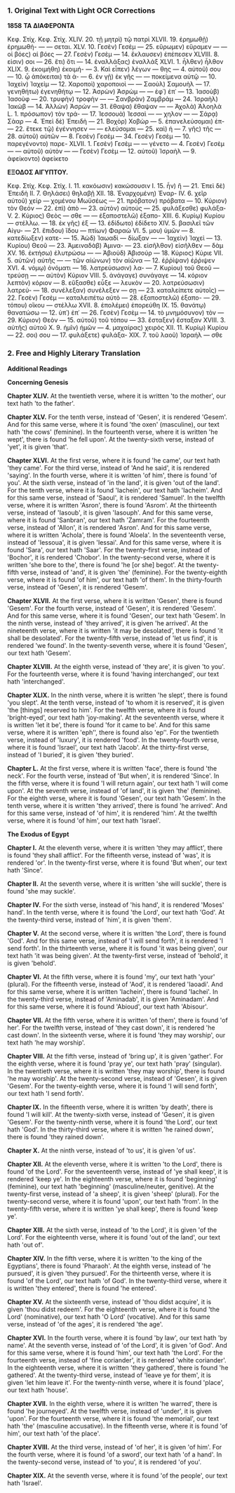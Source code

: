 ### 1. Original Text with Light OCR Corrections

**1858**
**ΤΑ ΔΙΑΦΕΡΟΝΤΑ**

Κεφ. Στίχ.                                 Κεφ. Στίχ.
XLIV. 20. τῇ μητρὶ) τῷ πατρὶ         XLVII. 19. ἐρημωθῇ) ἐρημωθή-
—           — σεται.
XLV. 10. Γεσὲν) Γεσὲμ                           — 25. εὕρωμεν) εὕραμεν
—           — οἱ βόες) αἱ βόες                          — 27. Γεσὲν) Γεσὲμ
— 14. ἔκλαυσεν) ἐπέπεσεν                      XLVIII. 8. εἰσιν) σοι
— 26. ἔτι) ὅτι                             — 14. ἐναλλάξας) ἐναλλάξ
XLVI. 1. ἦλθεν) ἦλθον                          XLIX. 9. ἐκοιμήθη) ἐκοιμή-
— 3. Καὶ εἶπεν) λέγων                                 — θης
— 4. αὐτοῦ) σου                                  — 10. ᾧ ἀπόκειται) τὰ ἀ-
— 6. ἐν γῇ) ἐκ γῆς                             — — ποκείμενα αὐτῷ
— 10. Ἰαχεὶν) Ἰαχεὶμ                             — 12. Χαροποὶ) χαροποιοὶ
— — Σαοὺλ) Σαμουὴλ                             — 17. γενηθήτω) ἐγενηθήτῳ
— 12. Ἀσρὼν) Ἀσρὼμ                             — — ἐφ᾽) ἐπ᾽
— 13. Ἰασοὺβ) Ἰασοὺφ                             — 20. τρυφὴν) τροφὴν
— — Σανβρὰν) Ζαμβρὰμ                             — 24. Ἰσραὴλ) Ἰακὼβ
— 14. Ἀλλὼν) Ἀσρὼν                             — 31. ἔθαψα) ἔθαψαν
— — Ἀχολὰ) Ἀλοηλὰ                             L. 1. πρόσωπον) τὸν τρά-
— 17. Ἰεσσουὰ) Ἰεσσαὶ                                  — — χηλον
— — Σάρᾳ) Σὰαρ                                  — 4. Ἐπεὶ δὲ) Ἐπειδὴ
— 21. Βοχὸρ) Χοβὼρ                             — 5. ἐπανελεύσομαι) ἐπ-
— 22. ἔτεκε τῷ) ἐγέννησεν                      — — ελεύσομαι
— 25. καὶ) ἡ                                      — 7. γῆς) τῆς
— 28. αὐτοῦ) αὐτῶν                             — 8. Γεσὲν) Γεσὲμ
— 34. Γεσὲν) Γεσὲμ                             — 10. παρεγένοντο) παρε-
XLVII. 1. Γεσὲν) Γεσὲμ                                  — — γένετο
— 4. Γεσὲν) Γεσὲμ                                  — — αὐτοῦ) αὐτὸν
— — Γεσὲν) Γεσὲμ                                  — 12. αὐτοῦ) Ἰσραὴλ
— 9. ἀφείκοντο) ἀφείκετο

**ΕΞΟΔΟΣ ΑΙΓΥΠΤΟΥ.**

Κεφ. Στίχ.                                 Κεφ. Στίχ.
Ι. 11. κακόωσιν) κακώσουσιν               Ι. 15. ἦν) ἢ
— 21. Ἐπεὶ δὲ) Ἐπειδὴ
II. 7. Θηλάσει) θηλαβῇ                    XII. 18. Ἐναρχομένη) Ἐναρ-
IV. 6. χεῖρ αὐτοῦ) χείρ                            — χομένου
Μωϋσέως                           — 21. πρόβατον) πρόβατα
— 10. Κύριον) τὸν Θεόν                      — 22. ἐπὶ) ἀπὸ
— 23. αὐτὸν) αὐτούς                         — 25. φυλάξεσθε) φυλάξα-
V. 2. Κύριος) Θεὸς                                — σθε
— — ἐξαποστελῶ) ἐξαπο-              XIII. 6. Κυρίῳ) Κυρίου
— στέλλω.                           — 18. ἐκ γῆς) ἐξ
— 13. ἐδίδωτο) ἐδίδετο                      XIV. 5. βασιλεῖ τῶν Αἰγυ-
— 21. ἔπιδου) ἴδου                                 — πτίων) Φαραὼ
VI. 5. μου) ὑμῶν                              — 8. κατεδίωξεν) κατε-
— 15. Ἀὼδ) Ἰαωαδὶ                                 — δίωξαν
— — Ἰαχεὶν) Ἰαχεὶ                           — 13. Κυρίου) Θεοῦ
— 23. Ἀμειναδὰβ) Ἀμινα-                 — 23. εἰσῆλθον) εἰσῆλθεν
— δὰμ                              XV. 16. ἐκτήσω) ἐλυτρώσω
— — Ἀβιοὺδ) Ἀβισούρ                   — 18. Κύριος) Κύριε
VII. 5. αὐτῶν) αὐτῆς                           — — τῶν αἰώνων) τὸν αἰῶνα
— 12. ἐῤῥίψαν) ἐῤῥιψεν                   XVI. 4. νόμῳ) ὀνόματι
— 16. λατρεύσωσιν) λα-                   — 7. Κυρίου) τοῦ Θεοῦ
— τρεύσῃ                            — — αὐτὸν) Κύριον
VIII. 5. ἀνάγαγε) συνάγαγε                  — 14. κόριον λεπτὸν) κόριον
— 8. εὔξασθε) εὖξε                                 — λευκὸν
— 20. λατρεύσωσιν) λατρεύ-               — 18. συνέλεξαν) συνέλεξεν
— σῃ                                — 23. καταλείπετε αὐτοῖς)
— 22. Γεσὲν) Γεσὲμ                                 — καταλειπέτω αὐτὸ
— 28. ἐξαποστελῶ) ἐξαπο-                 — 29. τόπου) οἴκου
— στέλλω                            XVII. 8. ἐπολέμει) ἐπορεύθη
IX. 15. θανάτῳ) θανατώσω                  — 12. ὑπ᾿) ἐπ᾿
— 26. Γεσὲν) Γεσὲμ                               — 14. τὸ μνημόσυνον) τὸν
— 29. Κύριον) Θεὸν                           — 15. αὐτοῦ) τοῦ τόπου
— 33. ἔσταξεν) ἔσταξαν                  XVIII. 3. αὐτῆς) αὐτοῦ
X. 9. ἡμῖν) ἡμῶν                             — 4. μαχαίρας) χειρὸς
XII. 11. Κυρίῳ) Κυρίου                         — 22. σοι) σου
— 17. φυλάξετε) φυλάξα-                 XIX. 7. τοῦ λαοῦ) Ἰσραήλ
— σθε

### 2. Free and Highly Literary Translation

**Additional Readings**

**Concerning Genesis**

**Chapter XLIV.**
At the twentieth verse, where it is written 'to the mother', our text hath 'to the father'.

**Chapter XLV.**
For the tenth verse, instead of 'Gesen', it is rendered 'Gesem'.
And for this same verse, where it is found 'the oxen' (masculine), our text hath 'the cows' (feminine).
In the fourteenth verse, where it is written 'he wept', there is found 'he fell upon'.
At the twenty-sixth verse, instead of 'yet', it is given 'that'.

**Chapter XLVI.**
At the first verse, where it is found 'he came', our text hath 'they came'.
For the third verse, instead of 'And he said', it is rendered 'saying'.
In the fourth verse, where it is written 'of him', there is found 'of you'.
At the sixth verse, instead of 'in the land', it is given 'out of the land'.
For the tenth verse, where it is found 'Iachein', our text hath 'Iacheim'.
And for this same verse, instead of 'Saoul', it is rendered 'Samuel'.
In the twelfth verse, where it is written 'Asron', there is found 'Asrom'.
At the thirteenth verse, instead of 'Iasoub', it is given 'Iasouph'.
And for this same verse, where it is found 'Sanbran', our text hath 'Zamram'.
For the fourteenth verse, instead of 'Allon', it is rendered 'Asron'.
And for this same verse, where it is written 'Achola', there is found 'Aloela'.
In the seventeenth verse, instead of 'Iessoua', it is given 'Iessai'.
And for this same verse, where it is found 'Sara', our text hath 'Saar'.
For the twenty-first verse, instead of 'Bochor', it is rendered 'Chobor'.
In the twenty-second verse, where it is written 'she bore to the', there is found 'he [or she] begot'.
At the twenty-fifth verse, instead of 'and', it is given 'the' (feminine).
For the twenty-eighth verse, where it is found 'of him', our text hath 'of them'.
In the thirty-fourth verse, instead of 'Gesen', it is rendered 'Gesem'.

**Chapter XLVII.**
At the first verse, where it is written 'Gesen', there is found 'Gesem'.
For the fourth verse, instead of 'Gesen', it is rendered 'Gesem'.
And for this same verse, where it is found 'Gesen', our text hath 'Gesem'.
In the ninth verse, instead of 'they arrived', it is given 'he arrived'.
At the nineteenth verse, where it is written 'it may be desolated', there is found 'it shall be desolated'.
For the twenty-fifth verse, instead of 'let us find', it is rendered 'we found'.
In the twenty-seventh verse, where it is found 'Gesen', our text hath 'Gesem'.

**Chapter XLVIII.**
At the eighth verse, instead of 'they are', it is given 'to you'.
For the fourteenth verse, where it is found 'having interchanged', our text hath 'interchanged'.

**Chapter XLIX.**
In the ninth verse, where it is written 'he slept', there is found 'you slept'.
At the tenth verse, instead of 'to whom it is reserved', it is given 'the [things] reserved to him'.
For the twelfth verse, where it is found 'bright-eyed', our text hath 'joy-making'.
At the seventeenth verse, where it is written 'let it be', there is found 'for it came to be'.
And for this same verse, where it is written 'eph’', there is found also 'ep’'.
For the twentieth verse, instead of 'luxury', it is rendered 'food'.
In the twenty-fourth verse, where it is found 'Israel', our text hath 'Jacob'.
At the thirty-first verse, instead of 'I buried', it is given 'they buried'.

**Chapter L.**
At the first verse, where it is written 'face', there is found 'the neck'.
For the fourth verse, instead of 'But when', it is rendered 'Since'.
In the fifth verse, where it is found 'I will return again', our text hath 'I will come upon'.
At the seventh verse, instead of 'of land', it is given 'the' (feminine).
For the eighth verse, where it is found 'Gesen', our text hath 'Gesem'.
In the tenth verse, where it is written 'they arrived', there is found 'he arrived'.
And for this same verse, instead of 'of him', it is rendered 'him'.
At the twelfth verse, where it is found 'of him', our text hath 'Israel'.

**The Exodus of Egypt**

**Chapter I.**
At the eleventh verse, where it is written 'they may afflict', there is found 'they shall afflict'.
For the fifteenth verse, instead of 'was', it is rendered 'or'.
In the twenty-first verse, where it is found 'But when', our text hath 'Since'.

**Chapter II.**
At the seventh verse, where it is written 'she will suckle', there is found 'she may suckle'.

**Chapter IV.**
For the sixth verse, instead of 'his hand', it is rendered 'Moses' hand'.
In the tenth verse, where it is found 'the Lord', our text hath 'God'.
At the twenty-third verse, instead of 'him', it is given 'them'.

**Chapter V.**
At the second verse, where it is written 'the Lord', there is found 'God'.
And for this same verse, instead of 'I will send forth', it is rendered 'I send forth'.
In the thirteenth verse, where it is found 'it was being given', our text hath 'it was being given'.
At the twenty-first verse, instead of 'behold', it is given 'behold'.

**Chapter VI.**
At the fifth verse, where it is found 'my', our text hath 'your' (plural).
For the fifteenth verse, instead of 'Aod', it is rendered 'Iaoadi'.
And for this same verse, where it is written 'Iachein', there is found 'Iachei'.
In the twenty-third verse, instead of 'Aminadab', it is given 'Aminadam'.
And for this same verse, where it is found 'Abioud', our text hath 'Abisour'.

**Chapter VII.**
At the fifth verse, where it is written 'of them', there is found 'of her'.
For the twelfth verse, instead of 'they cast down', it is rendered 'he cast down'.
In the sixteenth verse, where it is found 'they may worship', our text hath 'he may worship'.

**Chapter VIII.**
At the fifth verse, instead of 'bring up', it is given 'gather'.
For the eighth verse, where it is found 'pray ye', our text hath 'pray' (singular).
In the twentieth verse, where it is written 'they may worship', there is found 'he may worship'.
At the twenty-second verse, instead of 'Gesen', it is given 'Gesem'.
For the twenty-eighth verse, where it is found 'I will send forth', our text hath 'I send forth'.

**Chapter IX.**
In the fifteenth verse, where it is written 'by death', there is found 'I will kill'.
At the twenty-sixth verse, instead of 'Gesen', it is given 'Gesem'.
For the twenty-ninth verse, where it is found 'the Lord', our text hath 'God'.
In the thirty-third verse, where it is written 'he rained down', there is found 'they rained down'.

**Chapter X.**
At the ninth verse, instead of 'to us', it is given 'of us'.

**Chapter XII.**
At the eleventh verse, where it is written 'to the Lord', there is found 'of the Lord'.
For the seventeenth verse, instead of 'ye shall keep', it is rendered 'keep ye'.
In the eighteenth verse, where it is found 'beginning' (feminine), our text hath 'beginning' (masculine/neuter, genitive).
At the twenty-first verse, instead of 'a sheep', it is given 'sheep' (plural).
For the twenty-second verse, where it is found 'upon', our text hath 'from'.
In the twenty-fifth verse, where it is written 'ye shall keep', there is found 'keep ye'.

**Chapter XIII.**
At the sixth verse, instead of 'to the Lord', it is given 'of the Lord'.
For the eighteenth verse, where it is found 'out of the land', our text hath 'out of'.

**Chapter XIV.**
In the fifth verse, where it is written 'to the king of the Egyptians', there is found 'Pharaoh'.
At the eighth verse, instead of 'he pursued', it is given 'they pursued'.
For the thirteenth verse, where it is found 'of the Lord', our text hath 'of God'.
In the twenty-third verse, where it is written 'they entered', there is found 'he entered'.

**Chapter XV.**
At the sixteenth verse, instead of 'thou didst acquire', it is given 'thou didst redeem'.
For the eighteenth verse, where it is found 'the Lord' (nominative), our text hath 'O Lord' (vocative).
And for this same verse, instead of 'of the ages', it is rendered 'the age'.

**Chapter XVI.**
In the fourth verse, where it is found 'by law', our text hath 'by name'.
At the seventh verse, instead of 'of the Lord', it is given 'of God'.
And for this same verse, where it is found 'him', our text hath 'the Lord'.
For the fourteenth verse, instead of 'fine coriander', it is rendered 'white coriander'.
In the eighteenth verse, where it is written 'they gathered', there is found 'he gathered'.
At the twenty-third verse, instead of 'leave ye for them', it is given 'let him leave it'.
For the twenty-ninth verse, where it is found 'place', our text hath 'house'.

**Chapter XVII.**
In the eighth verse, where it is written 'he warred', there is found 'he journeyed'.
At the twelfth verse, instead of 'under', it is given 'upon'.
For the fourteenth verse, where it is found 'the memorial', our text hath 'the' (masculine accusative).
In the fifteenth verse, where it is found 'of him', our text hath 'of the place'.

**Chapter XVIII.**
At the third verse, instead of 'of her', it is given 'of him'.
For the fourth verse, where it is found 'of a sword', our text hath 'of a hand'.
In the twenty-second verse, instead of 'to you', it is rendered 'of you'.

**Chapter XIX.**
At the seventh verse, where it is found 'of the people', our text hath 'Israel'.